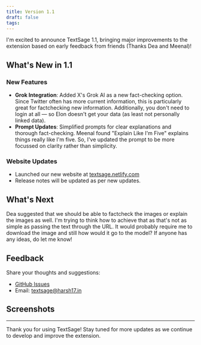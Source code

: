 ```yaml
---
title: Version 1.1
draft: false
tags:
---
```

I'm excited to announce TextSage 1.1, bringing major improvements to the extension based on early feedback from friends (Thanks Dea and Meenal)!

## What's New in 1.1

### New Features
* **Grok Integration**: Added X's Grok AI as a new fact-checking option. Since Twitter often has more current information, this is particularly great for factchecking new information. Additionally, you don't need to login at all — so Elon doesn't get your data (as least not personally linked data).
* **Prompt Updates**: Simplified prompts for clear explanations and thorough fact-checking. Meenal found "Explain Like I'm Five" explains things really like I'm five. So, I've updated the prompt to be more focussed on clarity rather than simplicity.
### Website Updates
* Launched our new website at [textsage.netlify.com](https://textsage.netlify.com)
* Release notes will be updated as per new updates. 
## What's Next
Dea suggested that we should be able to factcheck the images or explain the images as well. I'm trying to think how to achieve that as that's not as simple as passing the text through the URL. It would probably require me to download the image and still how would it go to the model? If anyone has any ideas, do let me know!
## Feedback
Share your thoughts and suggestions:
* [GitHub Issues](https://github.com/harshvardhaniimi/textsage?tab=readme-ov-file)
* Email: textsage@harsh17.in

## Screenshots


---

Thank you for using TextSage! Stay tuned for more updates as we continue to develop and improve the extension.
